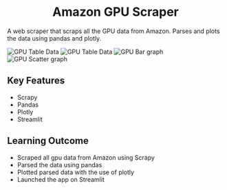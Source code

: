# <div align="center">Amazon GPU Scraper</div>
A web scraper that scraps all the GPU data from Amazon. Parses and plots the data using pandas and plotly.

![GPU Table Data](https://raw.githubusercontent.com/imcvlucas/gpu-scraper-amazon/main/images/Screenshot%20from%202022-10-02%2018-28-41.png)
![GPU Table Data](https://github.com/imcvlucas/GPU_Scraper_Amazon/blob/master/images/Screenshot%20from%202022-10-02%2018-28-41.png)
![GPU Bar graph](https://github.com/imcvlucas/GPU_Scraper_Amazon/blob/master/images/Screenshot%20from%202022-10-02%2018-28-51.png)
![GPU Scatter graph](https://github.com/imcvlucas/GPU_Scraper_Amazon/blob/master/images/Screenshot%20from%202022-10-02%2018-29-02.png)

## Key Features
- Scrapy
- Pandas
- Plotly
- Streamlit

## Learning Outcome
- Scraped all gpu data from Amazon using Scrapy
- Parsed the data using pandas
- Plotted parsed data with the use of plotly
- Launched the app on Streamlit
